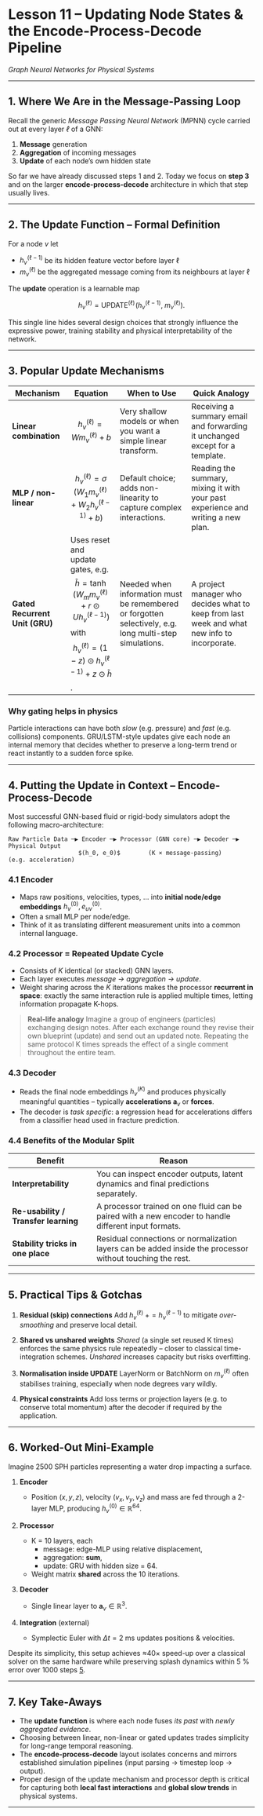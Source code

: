 # Lesson 11 – Updating Node States & the **Encode-Process-Decode** Pipeline
_Graph Neural Networks for Physical Systems_

---

## 1. Where We Are in the Message-Passing Loop

Recall the generic *Message Passing Neural Network* (MPNN) cycle carried out at every layer *ℓ* of a GNN:

1.  **Message** generation
2.  **Aggregation** of incoming messages
3.  **Update** of each node’s own hidden state

So far we have already discussed steps 1 and 2.
Today we focus on **step 3** and on the larger **encode-process-decode** architecture in which that step usually lives.

---

## 2. The Update Function – Formal Definition

For a node *v* let

*   $h_v^{(\ell-1)}$ be its hidden feature vector before layer $\ell$
*   $m_v^{(\ell)}$   be the aggregated message coming from its neighbours at layer $\ell$

The **update** operation is a learnable map

$$
h_v^{(\ell)} = \operatorname{UPDATE}^{(\ell)}\!\bigl( h_v^{(\ell-1)},\; m_v^{(\ell)} \bigr).
$$

This single line hides several design choices that strongly influence the expressive power, training stability and physical interpretability of the network.

---

## 3. Popular Update Mechanisms

| Mechanism              | Equation                                                                                                                                                              | When to Use                                                                                                | Quick Analogy                                                                                      |
| ---------------------- | --------------------------------------------------------------------------------------------------------------------------------------------------------------------- | ---------------------------------------------------------------------------------------------------------- | -------------------------------------------------------------------------------------------------- |
| **Linear combination** | $$h_v^{(\ell)} = W m_v^{(\ell)} + b$$                                                                                                                                   | Very shallow models or when you want a simple linear transform.                                            | Receiving a summary email and forwarding it unchanged except for a template.                       |
| **MLP / non-linear**   | $$h_v^{(\ell)} = \sigma\!\bigl(W_1 m_v^{(\ell)} + W_2 h_v^{(\ell-1)} + b\bigr)$$                                                                                         | Default choice; adds non-linearity to capture complex interactions.                                        | Reading the summary, mixing it with your past experience and writing a new plan.                   |
| **Gated Recurrent Unit (GRU)** | Uses reset and update gates, e.g.  $$\tilde h = \tanh\bigl(W_m m_v^{(\ell)} + r \odot U h_v^{(\ell-1)}\bigr)$$ with  $$h_v^{(\ell)} = (1-z)\odot h_v^{(\ell-1)} + z\odot \tilde h$$. | Needed when information must be remembered or forgotten selectively, e.g. long multi-step simulations. | A project manager who decides what to keep from last week and what new info to incorporate.        |

### Why gating helps in physics
Particle interactions can have both *slow* (e.g. pressure) and *fast* (e.g. collisions) components.
GRU/LSTM-style updates give each node an internal memory that decides whether to preserve a long-term trend or react instantly to a sudden force spike.

---

## 4. Putting the Update in Context – Encode-Process-Decode

Most successful GNN-based fluid or rigid-body simulators adopt the following macro-architecture:

```
Raw Particle Data ─▶ Encoder ─▶ Processor (GNN core) ─▶ Decoder ─▶ Physical Output
                    $(h_0, e_0)$        (K × message-passing)       (e.g. acceleration)
```

### 4.1 Encoder
*   Maps raw positions, velocities, types, … into **initial node/edge embeddings** $h_v^{(0)}, e_{uv}^{(0)}$.
*   Often a small MLP per node/edge.
*   Think of it as translating different measurement units into a common internal language.

### 4.2 Processor = Repeated Update Cycle
*   Consists of *K* identical (or stacked) GNN layers.
*   Each layer executes _message → aggregation → update_.
*   Weight sharing across the *K* iterations makes the processor **recurrent in space**: exactly the same interaction rule is applied multiple times, letting information propagate K-hops.

> **Real-life analogy**
> Imagine a group of engineers (particles) exchanging design notes.
> After each exchange round they revise their own blueprint (update) and send out an updated note.
> Repeating the same protocol K times spreads the effect of a single comment throughout the entire team.

### 4.3 Decoder
*   Reads the final node embeddings $h_v^{(K)}$ and produces physically meaningful quantities
    – typically **accelerations** $\mathbf{a}_v$ or **forces**.
*   The decoder is *task specific*: a regression head for accelerations differs from a classifier head used in fracture prediction.

### 4.4 Benefits of the Modular Split

| Benefit                               | Reason                                                                                                         |
| ------------------------------------- | -------------------------------------------------------------------------------------------------------------- |
| **Interpretability**                  | You can inspect encoder outputs, latent dynamics and final predictions separately.                             |
| **Re-usability / Transfer learning**  | A processor trained on one fluid can be paired with a new encoder to handle different input formats.           |
| **Stability tricks in one place**     | Residual connections or normalization layers can be added inside the processor without touching the rest.        |

---

## 5. Practical Tips & Gotchas

1.  **Residual (skip) connections**
    Add $h_v^{(\ell)} \;{+}= h_v^{(\ell-1)}$ to mitigate *over-smoothing* and preserve local detail.

2.  **Shared vs unshared weights**
    *Shared* (a single set reused K times) enforces the same physics rule repeatedly – closer to classical time-integration schemes.
    *Unshared* increases capacity but risks overfitting.

3.  **Normalisation inside UPDATE**
    LayerNorm or BatchNorm on $m_v^{(\ell)}$ often stabilises training, especially when node degrees vary wildly.

4.  **Physical constraints**
    Add loss terms or projection layers (e.g. to conserve total momentum) after the decoder if required by the application.

---

## 6. Worked-Out Mini-Example

Imagine 2500 SPH particles representing a water drop impacting a surface.

1.  **Encoder**
    *   Position $(x,y,z)$, velocity $(v_x,v_y,v_z)$ and mass are fed through a 2-layer MLP, producing $h_v^{(0)}\in\mathbb{R}^{64}$.

2.  **Processor**
    *   K = 10 layers, each
        *   message: edge-MLP using relative displacement,
        *   aggregation: **sum**,
        *   update: GRU with hidden size = 64.
    *   Weight matrix **shared** across the 10 iterations.

3.  **Decoder**
    *   Single linear layer to $\mathbf{a}_v\in\mathbb{R}^3$.

4.  **Integration** (external)
    *   Symplectic Euler with $\Delta t = 2 \text{ ms}$ updates positions & velocities.

Despite its simplicity, this setup achieves ≈40× speed-up over a classical solver on the same hardware while preserving splash dynamics within 5 % error over 1000 steps [5].

---

## 7. Key Take-Aways

*   The **update function** is where each node fuses _its past_ with _newly aggregated evidence_.
*   Choosing between linear, non-linear or gated updates trades simplicity for long-range temporal reasoning.
*   The **encode-process-decode** layout isolates concerns and mirrors established simulation pipelines (input parsing → timestep loop → output).
*   Proper design of the update mechanism and processor depth is critical for capturing both **local fast interactions** and **global slow trends** in physical systems.

---

[5]: https://community.arm.com/arm-community-blogs/b/mobile-graphics-and-gaming-blog/posts/physics-simulation-graph-neural-networks-targeting-mobile
[14]: https://www.cs.mcgill.ca/~wlh/grl_book/files/GRL_Book-Chapter_5-GNNs.pdf
[22]: https://karthick.ai/blog/2024/Graph-Neural-Network/
[30]: https://arxiv.org/abs/2504.13768